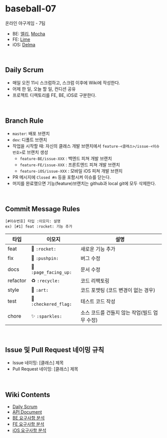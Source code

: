 # baseball-07
온라인 야구게임 - 7팀

* BE: [엘리](https://github.com/bohyeon-n), [Mocha](https://github.com/sedin2)
* FE: [Lime](https://github.com/Lime-Lee)
* iOS: [Delma](https://github.com/delmaSong)

<br>

## Daily Scrum

* 매일 오전 11시 스크럼하고, 스크럼 이후에 Wiki에 작성한다.
* 어제 한 일, 오늘 할 일, 컨디션 공유
* 프로젝트 디렉토리를 FE, BE, iOS로 구분한다.

<br>

## Branch Rule

* `master`: 배포 브랜치
* `dev`: 디폴트 브랜치
* 작업을 시작할 때: 자신의 클래스 개발 브랜치에서 `feature-<클래스>/issue-<이슈번호>`로 브랜치 생성
  * `feature-BE/issue-XXX` : 백엔드 피쳐 개발 브랜치
  * `feature-FE/issue-XXX` : 프론트엔드 피쳐 개발 브랜치
  * `feature-iOS/issue-XXX` : 모바일 iOS 피쳐 개발 브랜치
* PR 메시지에 `Closed #n` 등을 포함시켜 이슈를 닫는다.
* 머지를 완료했으면 기능(feature)브랜치는 github과 local git에 모두 삭제한다.

<br>

## Commit Message Rules

```
[#이슈번호] 타입 :이모지: 설명
ex) [#1] feat :rocket: 기능 추가
```

| 타입 | 이모지 | 설명 |
|--|--|--|
|feat|:rocket: `:rocket:`|새로운 기능 추가|
|fix|:pushpin: `:pushpin:`|버그 수정|
|docs|:page_facing_up: `:page_facing_up:`|문서 수정|
|refactor|:recycle: `:recycle:`|코드 리팩토링|
|style|:art: `:art:`|코드 포맷팅 (코드 변경이 없는 경우)|
|test|:checkered_flag: `:checkered_flag:` |테스트 코드 작성|
|chore|:sparkles: `:sparkles:`|소스 코드를 건들지 않는 작업(빌드 업무 수정)|


<br>

## Issue 및 Pull Request 네이밍 규칙

* Issue 네이밍: [클래스] 제목
* Pull Request 네이밍: [클래스] 제목

<br>


## Wiki Contents
- [Daily Scrum](https://github.com/codesquad-member-2020/baseball-07/wiki/Daily-Scrum)
- [API Document](https://github.com/codesquad-member-2020/baseball-07/wiki/API-Document)
- [BE 요구사항 분석](https://github.com/codesquad-member-2020/baseball-07/wiki/%EC%9A%94%EA%B5%AC%EC%82%AC%ED%95%AD-%EB%B6%84%EC%84%9D-BE)
- [FE 요구사항 분석](https://github.com/codesquad-member-2020/baseball-07/wiki/%EC%9A%94%EA%B5%AC%EC%82%AC%ED%95%AD-%EB%B6%84%EC%84%9D-FE)
- [iOS 요구사항 분석](https://github.com/codesquad-member-2020/baseball-07/wiki/%EC%9A%94%EA%B5%AC%EC%82%AC%ED%95%AD-%EB%B6%84%EC%84%9D-iOS)